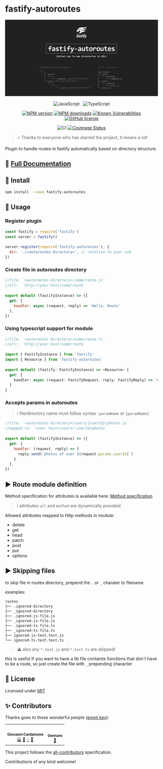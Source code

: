 # fastify-autoroutes

<div align="center">

![Logo](./logo.png)

![JavaScript](https://img.shields.io/badge/ES6-Supported-yellow.svg?style=for-the-badge&logo=JavaScript) &nbsp; ![TypeScript](https://img.shields.io/badge/TypeScript-Supported-blue.svg?style=for-the-badge)

[![NPM version](https://img.shields.io/npm/v/fastify-autoroutes.svg?style=flat)](https://www.npmjs.com/package/fastify-autoroutes)
[![NPM downloads](https://img.shields.io/npm/dm/fastify-autoroutes.svg?style=flat)](https://www.npmjs.com/package/fastify-autoroutes)
[![Known Vulnerabilities](https://snyk.io/test/github/GiovanniCardamone/fastify-autoroutes/badge.svg)](https://snyk.io/test/github/GiovanniCardamone/fastify-autoroutes)
[![GitHub license](https://img.shields.io/github/license/GiovanniCardamone/fastify-autoroutes.svg)](https://github.com/GiovanniCardamone/fastify-autoroutes/blob/master/LICENSE)

![CI](https://github.com/GiovanniCardamone/fastify-autoroutes/workflows/CI/badge.svg?branch=master)
[![Coverage Status](https://coveralls.io/repos/github/GiovanniCardamone/fastify-autoroutes/badge.svg?branch=dev)](https://coveralls.io/github/GiovanniCardamone/fastify-autoroutes?branch=master)

</div>

> :star: Thanks to everyone who has starred the project, it means a lot!

Plugin to handle routes in fastify automatically based on directory structure.

## :newspaper: **[Full Documentation](https://giovannicardamone.github.io/fastify-autoroutes/)**

## :rocket: Install

```sh
npm install --save fastify-autoroutes
```

## :blue_book: Usage

### Register plugin

```js
const fastify = require('fastify')
const server = fastify()

server.register(require('fastify-autoroutes'), {
  dir: './<autoroutes-directory>', // relative to your cwd
})
```

### Create file in autoroutes directory

```js
//file: `<autoroutes-directory>/some/route.js`
//url:  `http://your-host/some/route`

export default (fastifyInstance) => ({
  get: {
    handler: async (request, reply) => 'Hello, Route'
  },
})
```

### Using typescript support for module

```typescript
//file: `<autoroutes-directory>/some/route.ts`
//url:  `http://your-host/some/route`

import { FastifyInstance } from 'fastify'
import { Resource } from 'fastify-autoroutes'

export default (fastify: FastifyInstance) => <Resource> {
  get: {
    handler: async (request: FastifyRequest, reply: FastifyReply) => 'Hello, Route!'
  }
}
```

### Accepts params in autoroutes

> :information_source: file/directory name must follow syntax `:paramName` or `{paramName}`

```js
//file: `<autoroutes-directory>/users/{userId}/photos.js`
//mapped to: `<your host>/users/:userId/photos`

export default (fastifyInstance) => ({
  get: {
    handler: (request, reply) => {
      reply.send(`photos of user ${request.params.userId}`)
    }
  },
})
```

## :arrow_forward: Route module definition

Method specification for attributes is available here: [Method specification](https://www.fastify.io/docs/latest/Routes/#full-declaration)

> :information_source: attributes `url` and `method` are dynamically provided

Allowed attributes mapped to Http methods in module:

- delete
- get
- head
- patch
- post
- put
- options

## :arrow_forward: Skipping files

to skip file in routes directory, prepend the `.` or `_` charater to filename

examples:

```text
routes
├── .ignored-directory
├── _ignored-directory
├── .ignored-js-file.js
├── _ignored-js-file.js
├── .ignored-ts-file.ts
├── _ignored-ts-file.ts
├── ignored-js-test.test.js
└── ignored-ts-test.test.ts
```
> :warning: also any `*.test.js` and `*.test.ts` are skipped!

this is useful if you want to have a lib file containts functions that don't have to be a route, so just create the file with `_` prepending character

## :page_facing_up: License

Licensed under [MIT](./LICENSE)

## :sparkles: Contributors

Thanks goes to these wonderful people ([emoji key](https://allcontributors.org/docs/en/emoji-key)):

<!-- ALL-CONTRIBUTORS-LIST:START - Do not remove or modify this section -->
<!-- prettier-ignore-start -->
<!-- markdownlint-disable -->
<table>
  <tr>
    <td align="center"><a href="http://giovannicardamone.github.io"><img src="https://avatars0.githubusercontent.com/u/5117748?v=4" width="100px;" alt=""/><br /><sub><b>Giovanni Cardamone</b></sub></a><br /><a href="https://github.com/GiovanniCardamone/fastify-autoroutes/commits?author=GiovanniCardamone" title="Code">💻</a> <a href="https://github.com/GiovanniCardamone/fastify-autoroutes/commits?author=GiovanniCardamone" title="Documentation">📖</a> <a href="#example-GiovanniCardamone" title="Examples">💡</a> <a href="#maintenance-GiovanniCardamone" title="Maintenance">🚧</a></td>
    <td align="center"><a href="https://github.com/genbs"><img src="https://avatars0.githubusercontent.com/u/6159598?v=4" width="100px;" alt=""/><br /><sub><b>Gennaro</b></sub></a><br /><a href="#design-genbs" title="Design">🎨</a></td>
  </tr>
</table>

<!-- markdownlint-enable -->
<!-- prettier-ignore-end -->
<!-- ALL-CONTRIBUTORS-LIST:END -->

This project follows the [all-contributors](https://github.com/all-contributors/all-contributors) specification.

Contributions of any kind welcome!
